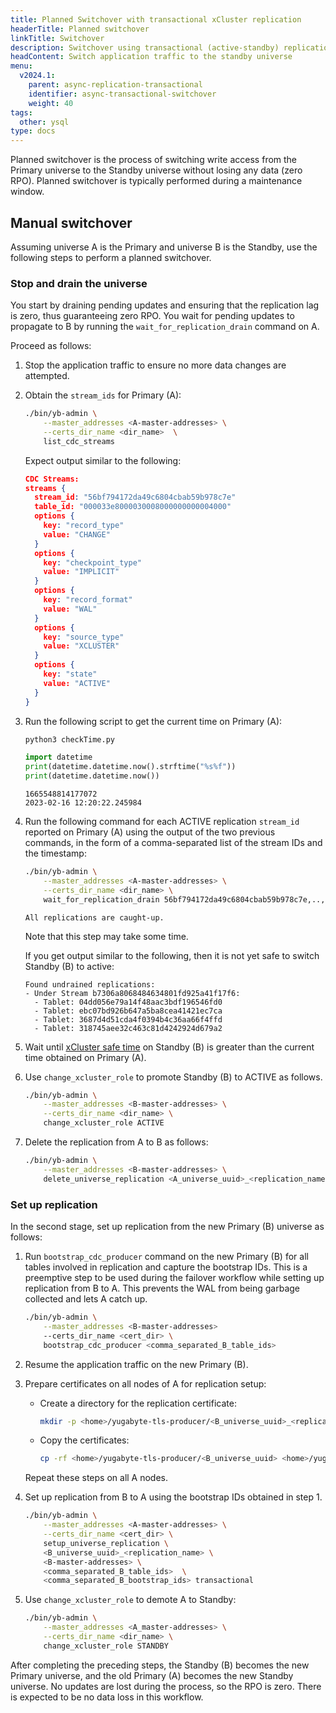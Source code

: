 ```yaml
---
title: Planned Switchover with transactional xCluster replication
headerTitle: Planned switchover
linkTitle: Switchover
description: Switchover using transactional (active-standby) replication between universes
headContent: Switch application traffic to the standby universe
menu:
  v2024.1:
    parent: async-replication-transactional
    identifier: async-transactional-switchover
    weight: 40
tags:
  other: ysql
type: docs
---
```


Planned switchover is the process of switching write access from the Primary universe to the Standby universe without losing any data (zero RPO). Planned switchover is typically performed during a maintenance window.

## Manual switchover

Assuming universe A is the Primary and universe B is the Standby, use the following steps to perform a planned switchover.

### Stop and drain the universe

You start by draining pending updates and ensuring that the replication lag is zero, thus guaranteeing zero RPO. You wait for pending updates to propagate to B by running the `wait_for_replication_drain` command on A.

Proceed as follows:

1. Stop the application traffic to ensure no more data changes are attempted.

1. Obtain the `stream_ids` for Primary (A):

    ```sh
    ./bin/yb-admin \
        --master_addresses <A-master-addresses> \
        --certs_dir_name <dir_name>  \
        list_cdc_streams
    ```

    Expect output similar to the following:

    ```output.json
    CDC Streams:
    streams {
      stream_id: "56bf794172da49c6804cbab59b978c7e"
      table_id: "000033e8000030008000000000004000"
      options {
        key: "record_type"
        value: "CHANGE"
      }
      options {
        key: "checkpoint_type"
        value: "IMPLICIT"
      }
      options {
        key: "record_format"
        value: "WAL"
      }
      options {
        key: "source_type"
        value: "XCLUSTER"
      }
      options {
        key: "state"
        value: "ACTIVE"
      }
    }
    ```

1. Run the following script to get the current time on Primary (A):

    ```python
    python3 checkTime.py

    import datetime
    print(datetime.datetime.now().strftime("%s%f"))
    print(datetime.datetime.now())
    ```

    ```output
    1665548814177072
    2023-02-16 12:20:22.245984
    ```

1. Run the following command for each ACTIVE replication `stream_id` reported on Primary (A) using the output of the two previous commands, in the form of a comma-separated list of the stream IDs and the timestamp:

    ```sh
    ./bin/yb-admin \
        --master_addresses <A-master-addresses> \
        --certs_dir_name <dir_name> \
        wait_for_replication_drain 56bf794172da49c6804cbab59b978c7e,..,..<comma_separated_list_of_stream_ids> 1665548814177072
    ```

    ```output
    All replications are caught-up.
    ```

    Note that this step may take some time.

    If you get output similar to the following, then it is not yet safe to switch Standby (B) to active:

    ```output
    Found undrained replications:
    - Under Stream b7306a8068484634801fd925a41f17f6:
      - Tablet: 04dd056e79a14f48aac3bdf196546fd0
      - Tablet: ebc07bd926b647a5ba8cea41421ec7ca
      - Tablet: 3687d4d51cda4f0394b4c36aa66f4ffd
      - Tablet: 318745aee32c463c81d4242924d679a2
    ```

1. Wait until [xCluster safe time](../async-transactional-setup/#verify-replication) on Standby (B) is greater than the current time obtained on Primary (A).

1. Use `change_xcluster_role` to promote Standby (B) to ACTIVE as follows.

    ```sh
    ./bin/yb-admin \
        --master_addresses <B-master-addresses> \
        --certs_dir_name <dir_name> \
        change_xcluster_role ACTIVE
    ```

1. Delete the replication from A to B as follows:

    ```sh
    ./bin/yb-admin \
        --master_addresses <B-master-addresses> \
        delete_universe_replication <A_universe_uuid>_<replication_name>
    ```

### Set up replication

In the second stage, set up replication from the new Primary (B) universe as follows:

1. Run `bootstrap_cdc_producer` command on the new Primary (B) for all tables involved in replication and capture the bootstrap IDs. This is a preemptive step to be used during the failover workflow while setting up replication from B to A. This prevents the WAL from being garbage collected and lets A catch up.

    ```sh
    ./bin/yb-admin \
        --master_addresses <B-master-addresses>
        --certs_dir_name <cert_dir> \
        bootstrap_cdc_producer <comma_separated_B_table_ids>
    ```

1. Resume the application traffic on the new Primary (B).

1. Prepare certificates on all nodes of A for replication setup:

    - Create a directory for the replication certificate:

        ```sh
        mkdir -p <home>/yugabyte-tls-producer/<B_universe_uuid>_<replicaten_name>
        ```

    - Copy the certificates:

        ```sh
        cp -rf <home>/yugabyte-tls-producer/<B_universe_uuid> <home>/yugabyte-tls-producer/<B_universe_uuid>_<replicaten_name>
        ```

    Repeat these steps on all A nodes.

1. Set up replication from B to A using the bootstrap IDs obtained in step 1.

    ```sh
    ./bin/yb-admin \
        --master_addresses <A-master-addresses> \
        --certs_dir_name <cert_dir> \
        setup_universe_replication \
        <B_universe_uuid>_<replication_name> \
        <B-master-addresses> \
        <comma_separated_B_table_ids>  \
        <comma_separated_B_bootstrap_ids> transactional
    ```

1. Use `change_xcluster_role` to demote A to Standby:

    ```sh
    ./bin/yb-admin \
        --master_addresses <A_master-addresses> \
        --certs_dir_name <dir_name> \
        change_xcluster_role STANDBY
    ```

After completing the preceding steps, the Standby (B) becomes the new Primary universe, and the old Primary (A) becomes the new Standby universe. No updates are lost during the process, so the RPO is zero. There is expected to be no data loss in this workflow.
